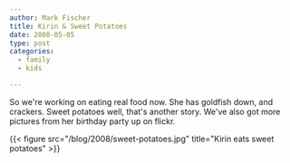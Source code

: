 ```yaml
---
author: Mark Fischer
title: Kirin & Sweet Potatoes
date: 2008-05-05
type: post
categories:
  - family
  - kids

---
```


So we're working on eating real food now.  She has goldfish down, and crackers.  Sweet
potatoes well, that's another story. We've also got more pictures from her birthday party
up on flickr.

{{< figure src="/blog/2008/sweet-potatoes.jpg" title="Kirin eats sweet potatoes" >}}

